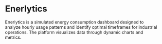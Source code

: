 # Enerlytics
Enerlytics is a simulated energy consumption dashboard designed to analyze hourly usage patterns and identify optimal timeframes for industrial operations. The platform visualizes data through dynamic charts and metrics.

